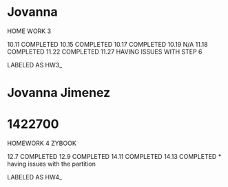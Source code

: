 # Jovanna
HOME WORK 3 

10.11 COMPLETED 
10.15 COMPLETED
10.17 COMPLETED
10.19 N/A
11.18 COMPLETED
11.22 COMPLETED 
11.27 HAVING ISSUES WITH STEP 6 

LABELED AS HW3_




# Jovanna Jimenez
# 1422700

  HOMEWORK 4
  ZYBOOK 

  12.7  COMPLETED
  12.9   COMPLETED 
  14.11  COMPLETED
  14.13  COMPLETED * having issues with the partition
  
LABELED AS HW4_
